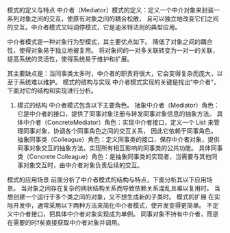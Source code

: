 模式的定义与特点
中介者（Mediator）模式的定义：定义一个中介对象来封装一系列对象之间的交互，使原有对象之间的耦合松散，
且可以独立地改变它们之间的交互。中介者模式又叫调停模式，它是迪米特法则的典型应用。

中介者模式是一种对象行为型模式，其主要优点如下。
降低了对象之间的耦合性，使得对象易于独立地被复用。
将对象间的一对多关联转变为一对一的关联，提高系统的灵活性，使得系统易于维护和扩展。

其主要缺点是：当同事类太多时，中介者的职责将很大，它会变得复杂而庞大，以至于系统难以维护。
模式的结构与实现
中介者模式实现的关键是找出“中介者”，下面对它的结构和实现进行分析。
1. 模式的结构
中介者模式包含以下主要角色。
抽象中介者（Mediator）角色：它是中介者的接口，提供了同事对象注册与转发同事对象信息的抽象方法。
具体中介者（ConcreteMediator）角色：实现中介者接口，定义一个 List 来管理同事对象，协调各个同事角色之间的交互关系，
因此它依赖于同事角色。
抽象同事类（Colleague）角色：定义同事类的接口，保存中介者对象，提供同事对象交互的抽象方法，实现所有相互影响的同事类的公共功能。
具体同事类（Concrete Colleague）角色：是抽象同事类的实现者，当需要与其他同事对象交互时，由中介者对象负责后续的交互。

模式的应用场景
前面分析了中介者模式的结构与特点，下面分析其以下应用场景。
当对象之间存在复杂的网状结构关系而导致依赖关系混乱且难以复用时。
当想创建一个运行于多个类之间的对象，又不想生成新的子类时。
模式的扩展
在实际开发中，通常采用以下两种方法来简化中介者模式，使开发变得更简单。
不定义中介者接口，把具体中介者对象实现成为单例。
同事对象不持有中介者，而是在需要的时f矣直接获取中介者对象并调用。
